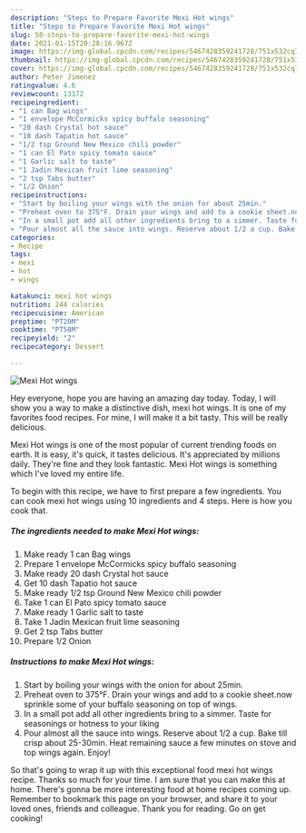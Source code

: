 ```yaml
---
description: "Steps to Prepare Favorite Mexi Hot wings"
title: "Steps to Prepare Favorite Mexi Hot wings"
slug: 58-steps-to-prepare-favorite-mexi-hot-wings
date: 2021-01-15T20:28:16.967Z
image: https://img-global.cpcdn.com/recipes/5467428359241728/751x532cq70/mexi-hot-wings-recipe-main-photo.jpg
thumbnail: https://img-global.cpcdn.com/recipes/5467428359241728/751x532cq70/mexi-hot-wings-recipe-main-photo.jpg
cover: https://img-global.cpcdn.com/recipes/5467428359241728/751x532cq70/mexi-hot-wings-recipe-main-photo.jpg
author: Peter Jimenez
ratingvalue: 4.6
reviewcount: 13172
recipeingredient:
- "1 can Bag wings"
- "1 envelope McCormicks spicy buffalo seasoning"
- "20 dash Crystal hot sauce"
- "10 dash Tapatio hot sauce"
- "1/2 tsp Ground New Mexico chili powder"
- "1 can El Pato spicy tomato sauce"
- "1 Garlic salt to taste"
- "1 Jadin Mexican fruit lime seasoning"
- "2 tsp Tabs butter"
- "1/2 Onion"
recipeinstructions:
- "Start by boiling your wings with the onion for about 25min."
- "Preheat oven to 375°F. Drain your wings and add to a cookie sheet.now sprinkle some of your buffalo seasoning on top of wings."
- "In a small pot add all other ingredients bring to a simmer. Taste for seasonings or hotness to your liking"
- "Pour almost all the sauce into wings. Reserve about 1/2 a cup. Bake till crisp about 25-30min. Heat remaining sauce a few minutes on stove and top wings again. Enjoy!"
categories:
- Recipe
tags:
- mexi
- hot
- wings

katakunci: mexi hot wings 
nutrition: 244 calories
recipecuisine: American
preptime: "PT20M"
cooktime: "PT58M"
recipeyield: "2"
recipecategory: Dessert

---
```



![Mexi Hot wings](https://img-global.cpcdn.com/recipes/5467428359241728/751x532cq70/mexi-hot-wings-recipe-main-photo.jpg)

Hey everyone, hope you are having an amazing day today. Today, I will show you a way to make a distinctive dish, mexi hot wings. It is one of my favorites food recipes. For mine, I will make it a bit tasty. This will be really delicious.

Mexi Hot wings is one of the most popular of current trending foods on earth. It is easy, it's quick, it tastes delicious. It's appreciated by millions daily. They're fine and they look fantastic. Mexi Hot wings is something which I've loved my entire life.




To begin with this recipe, we have to first prepare a few ingredients. You can cook mexi hot wings using 10 ingredients and 4 steps. Here is how you cook that.

<!--inarticleads1-->

##### The ingredients needed to make Mexi Hot wings:

1. Make ready 1 can Bag wings
1. Prepare 1 envelope McCormicks spicy buffalo seasoning
1. Make ready 20 dash Crystal hot sauce
1. Get 10 dash Tapatio hot sauce
1. Make ready 1/2 tsp Ground New Mexico chili powder
1. Take 1 can El Pato spicy tomato sauce
1. Make ready 1 Garlic salt to taste
1. Take 1 Jadin Mexican fruit lime seasoning
1. Get 2 tsp Tabs butter
1. Prepare 1/2 Onion




<!--inarticleads2-->

##### Instructions to make Mexi Hot wings:

1. Start by boiling your wings with the onion for about 25min.
1. Preheat oven to 375°F. Drain your wings and add to a cookie sheet.now sprinkle some of your buffalo seasoning on top of wings.
1. In a small pot add all other ingredients bring to a simmer. Taste for seasonings or hotness to your liking
1. Pour almost all the sauce into wings. Reserve about 1/2 a cup. Bake till crisp about 25-30min. Heat remaining sauce a few minutes on stove and top wings again. Enjoy!




So that's going to wrap it up with this exceptional food mexi hot wings recipe. Thanks so much for your time. I am sure that you can make this at home. There's gonna be more interesting food at home recipes coming up. Remember to bookmark this page on your browser, and share it to your loved ones, friends and colleague. Thank you for reading. Go on get cooking!
